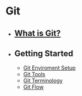 # Git
  - ## [What is Git?](WhatGit/README.md) 
  - ## Getting Started
    - [Git Enviroment Setup](GettingStarted/EnviromentSetup/README.md)
    - [Git Tools](GettingStarted/Tools/README.md)
    - [Git Terminology](GettingStarted/Terminology/README.md)
    - [Git Flow](GettingStarted/Flow/README.md)
